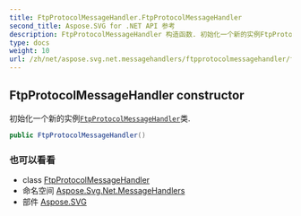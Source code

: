 ```yaml
---
title: FtpProtocolMessageHandler.FtpProtocolMessageHandler
second_title: Aspose.SVG for .NET API 参考
description: FtpProtocolMessageHandler 构造函数. 初始化一个新的实例FtpProtocolMessageHandler类.
type: docs
weight: 10
url: /zh/net/aspose.svg.net.messagehandlers/ftpprotocolmessagehandler/ftpprotocolmessagehandler/
---
```

## FtpProtocolMessageHandler constructor

初始化一个新的实例[`FtpProtocolMessageHandler`](../)类.

```csharp
public FtpProtocolMessageHandler()
```

### 也可以看看

* class [FtpProtocolMessageHandler](../)
* 命名空间 [Aspose.Svg.Net.MessageHandlers](../../ftpprotocolmessagehandler/)
* 部件 [Aspose.SVG](../../../)


